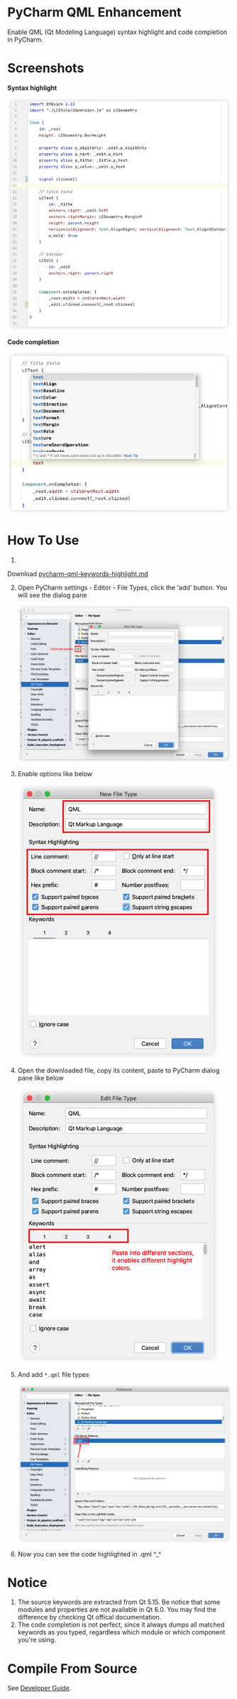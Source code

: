 # PyCharm QML Enhancement

Enable QML (Qt Modeling Language) syntax highlight and code completion in
PyCharm.

# Screenshots

**Syntax highlight**

![](.assets/image-20201127224559615.png)

**Code completion**

![](.assets/image-20201127224745541.png)

# How To Use

1.
Download [pycharm-qml-keywords-highlight.md](./pycharm-qml-keywords-highlight.md)

2. Open PyCharm settings - Editor - File Types, click the 'add' button. You will
   see the dialog pane

   ![](.assets/image-20201127225050047.png)

3. Enable options like below

   ![](.assets/image-20201127225233543.png)

4. Open the downloaded file, copy its content, paste to PyCharm dialog pane like
   below

   ![](.assets/image-20201127225449503.png)

5. And add `*.qml` file types

   ![](.assets/image-20201127225527272.png)

6. Now you can see the code highlighted in .qml ^_^

# Notice

1. The source keywords are extracted from Qt 5.15. Be notice that some modules
   and properties are not available in Qt 6.0. You may find the difference by
   checking Qt offical documentation.
2. The code completion is not perfect, since it always dumps all matched
   keywords as you typed, regardless which module or which component you're
   using.

# Compile From Source

See [Developer Guide](README-dev.md).

